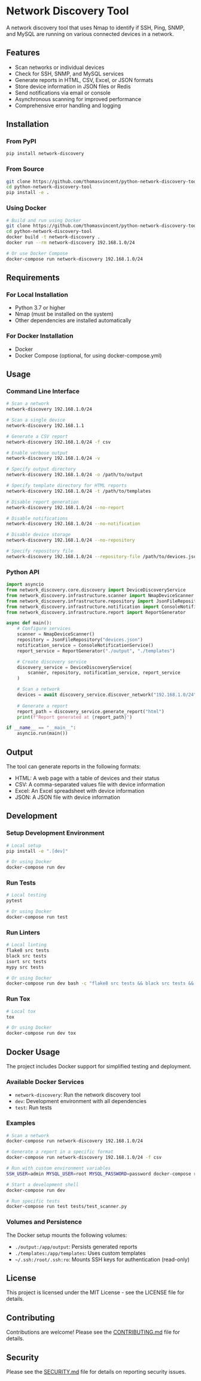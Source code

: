 # Network Discovery Tool

A network discovery tool that uses Nmap to identify if SSH, Ping, SNMP, and MySQL are running on various connected devices in a network.

## Features

- Scan networks or individual devices
- Check for SSH, SNMP, and MySQL services
- Generate reports in HTML, CSV, Excel, or JSON formats
- Store device information in JSON files or Redis
- Send notifications via email or console
- Asynchronous scanning for improved performance
- Comprehensive error handling and logging

## Installation

### From PyPI

```bash
pip install network-discovery
```

### From Source

```bash
git clone https://github.com/thomasvincent/python-network-discovery-tool.git
cd python-network-discovery-tool
pip install -e .
```

### Using Docker

```bash
# Build and run using Docker
git clone https://github.com/thomasvincent/python-network-discovery-tool.git
cd python-network-discovery-tool
docker build -t network-discovery .
docker run --rm network-discovery 192.168.1.0/24

# Or use Docker Compose
docker-compose run network-discovery 192.168.1.0/24
```

## Requirements

### For Local Installation
- Python 3.7 or higher
- Nmap (must be installed on the system)
- Other dependencies are installed automatically

### For Docker Installation
- Docker
- Docker Compose (optional, for using docker-compose.yml)

## Usage

### Command Line Interface

```bash
# Scan a network
network-discovery 192.168.1.0/24

# Scan a single device
network-discovery 192.168.1.1

# Generate a CSV report
network-discovery 192.168.1.0/24 -f csv

# Enable verbose output
network-discovery 192.168.1.0/24 -v

# Specify output directory
network-discovery 192.168.1.0/24 -o /path/to/output

# Specify template directory for HTML reports
network-discovery 192.168.1.0/24 -t /path/to/templates

# Disable report generation
network-discovery 192.168.1.0/24 --no-report

# Disable notifications
network-discovery 192.168.1.0/24 --no-notification

# Disable device storage
network-discovery 192.168.1.0/24 --no-repository

# Specify repository file
network-discovery 192.168.1.0/24 --repository-file /path/to/devices.json
```

### Python API

```python
import asyncio
from network_discovery.core.discovery import DeviceDiscoveryService
from network_discovery.infrastructure.scanner import NmapDeviceScanner
from network_discovery.infrastructure.repository import JsonFileRepository
from network_discovery.infrastructure.notification import ConsoleNotificationService
from network_discovery.infrastructure.report import ReportGenerator

async def main():
    # Configure services
    scanner = NmapDeviceScanner()
    repository = JsonFileRepository("devices.json")
    notification_service = ConsoleNotificationService()
    report_service = ReportGenerator("./output", "./templates")

    # Create discovery service
    discovery_service = DeviceDiscoveryService(
        scanner, repository, notification_service, report_service
    )

    # Scan a network
    devices = await discovery_service.discover_network("192.168.1.0/24")
    
    # Generate a report
    report_path = discovery_service.generate_report("html")
    print(f"Report generated at {report_path}")

if __name__ == "__main__":
    asyncio.run(main())
```

## Output

The tool can generate reports in the following formats:

- HTML: A web page with a table of devices and their status
- CSV: A comma-separated values file with device information
- Excel: An Excel spreadsheet with device information
- JSON: A JSON file with device information

## Development

### Setup Development Environment

```bash
# Local setup
pip install -e ".[dev]"

# Or using Docker
docker-compose run dev
```

### Run Tests

```bash
# Local testing
pytest

# Or using Docker
docker-compose run test
```

### Run Linters

```bash
# Local linting
flake8 src tests
black src tests
isort src tests
mypy src tests

# Or using Docker
docker-compose run dev bash -c "flake8 src tests && black src tests && isort src tests && mypy src tests"
```

### Run Tox

```bash
# Local tox
tox

# Or using Docker
docker-compose run dev tox
```

## Docker Usage

The project includes Docker support for simplified testing and deployment.

### Available Docker Services

- `network-discovery`: Run the network discovery tool
- `dev`: Development environment with all dependencies
- `test`: Run tests

### Examples

```bash
# Scan a network
docker-compose run network-discovery 192.168.1.0/24

# Generate a report in a specific format
docker-compose run network-discovery 192.168.1.0/24 -f csv

# Run with custom environment variables
SSH_USER=admin MYSQL_USER=root MYSQL_PASSWORD=password docker-compose run network-discovery 192.168.1.0/24

# Start a development shell
docker-compose run dev

# Run specific tests
docker-compose run test tests/test_scanner.py
```

### Volumes and Persistence

The Docker setup mounts the following volumes:
- `./output:/app/output`: Persists generated reports
- `./templates:/app/templates`: Uses custom templates
- `~/.ssh:/root/.ssh:ro`: Mounts SSH keys for authentication (read-only)

## License

This project is licensed under the MIT License - see the LICENSE file for details.

## Contributing

Contributions are welcome! Please see the [CONTRIBUTING.md](CONTRIBUTING.md) file for details.

## Security

Please see the [SECURITY.md](SECURITY.md) file for details on reporting security issues.
